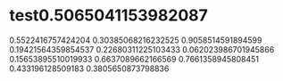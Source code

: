 # test0.5065041153982087
0.5522416757424204
0.30385068216232525
0.9058514591894599
0.19421564359854537
0.22680311225103433
0.062023986701945866
0.15653895510019933
0.6637089662166569
0.7661358945808451
0.433196128509183
0.3805650873798836
